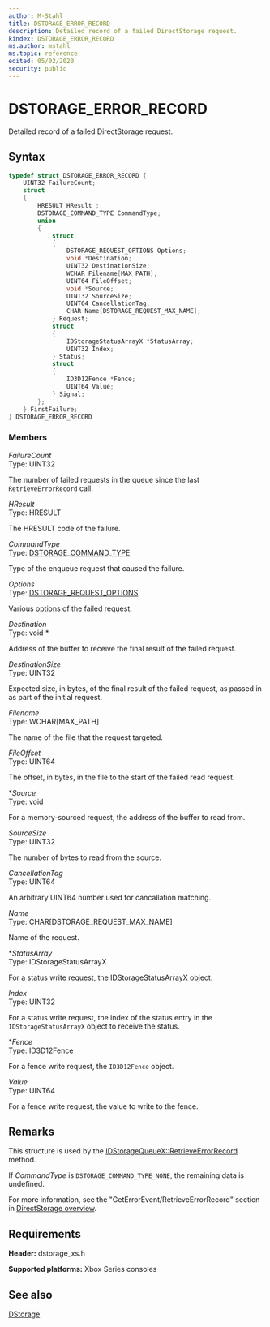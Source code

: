```yaml
---
author: M-Stahl
title: DSTORAGE_ERROR_RECORD
description: Detailed record of a failed DirectStorage request.
kindex: DSTORAGE_ERROR_RECORD
ms.author: mstahl
ms.topic: reference
edited: 05/02/2020
security: public
---
```


# DSTORAGE_ERROR_RECORD  

Detailed record of a failed DirectStorage request.  

## Syntax  

```cpp
typedef struct DSTORAGE_ERROR_RECORD {  
    UINT32 FailureCount;  
    struct   
    {  
        HRESULT HResult ;  
        DSTORAGE_COMMAND_TYPE CommandType;  
        union  
        {  
            struct   
            {  
                DSTORAGE_REQUEST_OPTIONS Options;  
                void *Destination;  
                UINT32 DestinationSize;  
                WCHAR Filename[MAX_PATH];  
                UINT64 FileOffset;  
                void *Source;  
                UINT32 SourceSize;  
                UINT64 CancellationTag;  
                CHAR Name[DSTORAGE_REQUEST_MAX_NAME];  
            } Request;  
            struct   
            {  
                IDStorageStatusArrayX *StatusArray;  
                UINT32 Index;  
            } Status;  
            struct   
            {  
                ID3D12Fence *Fence;  
                UINT64 Value;  
            } Signal;  
        };  
    } FirstFailure;  
} DSTORAGE_ERROR_RECORD  
```

### Members  

*FailureCount*  
Type: UINT32  

The number of failed requests in the queue since the last `RetrieveErrorRecord` call.  

*HResult*  
Type: HRESULT  

The HRESULT code of the failure.

*CommandType*  
Type: [DSTORAGE_COMMAND_TYPE](../enums/dstorage_command_type.md)  

Type of the enqueue request that caused the failure.  

*Options*  
Type: [DSTORAGE_REQUEST_OPTIONS](dstorage_request_options.md)  

Various options of the failed request.  

*Destination*  
Type: void \*  

Address of the buffer to receive the final result of the failed request.  

*DestinationSize*  
Type: UINT32  

Expected size, in bytes, of the final result of the failed request, as passed in as part of the initial request.  

*Filename*  
Type: WCHAR[MAX_PATH]  

The name of the file that the request targeted.  

*FileOffset*  
Type: UINT64  

The offset, in bytes, in the file to the start of the failed read request.  

**Source*  
Type: void  

For a memory-sourced request, the address of the buffer to read from.  

*SourceSize*  
Type: UINT32  

The number of bytes to read from the source.

*CancellationTag*  
Type: UINT64  

An arbitrary UINT64 number used for cancallation matching.

*Name*  
Type: CHAR[DSTORAGE_REQUEST_MAX_NAME]  

Name of the request.  

**StatusArray*  
Type: IDStorageStatusArrayX  

For a status write request, the [IDStorageStatusArrayX](../interfaces/IDStorageStatusArrayX/idstoragestatusarrayx.md) object.    

*Index*  
Type: UINT32  

For a status write request, the index of the status entry in the `IDStorageStatusArrayX` object to receive the status.  

**Fence*  
Type: ID3D12Fence  

For a fence write request, the `ID3D12Fence` object.

*Value*  
Type: UINT64  

For a fence write request, the value to write to the fence.  

## Remarks

This structure is used by the [IDStorageQueueX::RetrieveErrorRecord](../interfaces/IDStorageQueueX/methods/idstoragequeuex_retrieveerrorrecord.md) method.

If *CommandType* is `DSTORAGE_COMMAND_TYPE_NONE`, the remaining data is undefined.

For more information, see the "GetErrorEvent/RetrieveErrorRecord" section in [DirectStorage overview](../../../../system/overviews/directstorage/directstorage-overview.md).

## Requirements  

**Header:** dstorage_xs.h  

**Supported platforms:** Xbox Series consoles  

## See also  
[DStorage](../dstorage_members.md)  